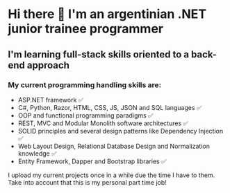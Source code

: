 # Hi there 👋 I'm an argentinian .NET junior trainee programmer
## I'm learning full-stack skills oriented to a back-end approach

### My current programming handling skills are:
* ASP.NET framework :white_check_mark:
* C#, Python, Razor, HTML, CSS, JS, JSON and SQL languages :white_check_mark:
* OOP and functional programming paradigms :white_check_mark:
* REST, MVC and Modular Monolith software architectures :white_check_mark:
* SOLID principles and several design patterns like Dependency Injection :white_check_mark:
* Web Layout Design, Relational Database Design and Normalization knowledge :white_check_mark:
* Entity Framework, Dapper and Bootstrap libraries :white_check_mark:

I upload my current projects once in a while due the time I have to them. Take into account that this is my personal part time job!
